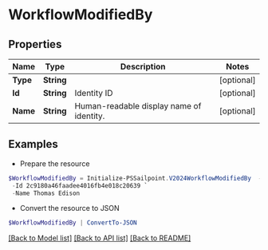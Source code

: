 # WorkflowModifiedBy
## Properties

Name | Type | Description | Notes
------------ | ------------- | ------------- | -------------
**Type** | **String** |  | [optional] 
**Id** | **String** | Identity ID | [optional] 
**Name** | **String** | Human-readable display name of identity. | [optional] 

## Examples

- Prepare the resource
```powershell
$WorkflowModifiedBy = Initialize-PSSailpoint.V2024WorkflowModifiedBy  -Type IDENTITY `
 -Id 2c9180a46faadee4016fb4e018c20639 `
 -Name Thomas Edison
```

- Convert the resource to JSON
```powershell
$WorkflowModifiedBy | ConvertTo-JSON
```

[[Back to Model list]](../README.md#documentation-for-models) [[Back to API list]](../README.md#documentation-for-api-endpoints) [[Back to README]](../README.md)

